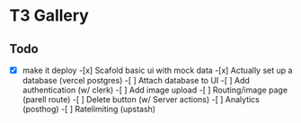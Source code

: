 # T3 Gallery

## Todo

-[x] make it deploy -[x] Scafold basic ui with mock data -[x] Actually set up a database (vercel postgres) -[ ] Attach database to UI -[ ] Add authentication (w/ clerk) -[ ] Add image upload -[ ] Routing/image page (parell route) -[ ] Delete button (w/ Server actions) -[ ] Analytics (posthog) -[ ] Ratelimiting (upstash)
